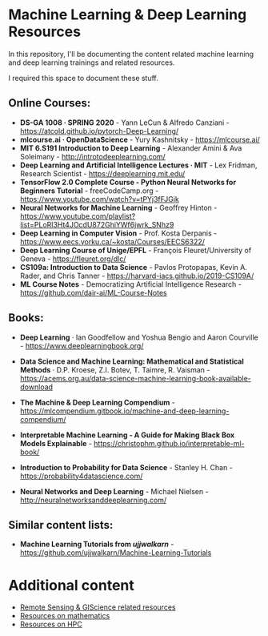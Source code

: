 # Machine Learning & Deep Learning Resources

In this repository, I'll be documenting the content related machine learning and deep learning trainings and related resources.

I required this space to document these stuff.

## Online Courses:

- **DS-GA 1008 · SPRING 2020** - Yann LeCun & Alfredo Canziani - https://atcold.github.io/pytorch-Deep-Learning/
- **mlcourse.ai · OpenDataScience** - Yury Kashnitsky - https://mlcourse.ai/
- **MIT 6.S191 Introduction to Deep Learning** - Alexander Amini & Ava Soleimany - http://introtodeeplearning.com/
- **Deep Learning and Artificial Intelligence Lectures · MIT** - Lex Fridman, Research Scientist - https://deeplearning.mit.edu/
- **TensorFlow 2.0 Complete Course - Python Neural Networks for Beginners Tutorial** - freeCodeCamp.org - https://www.youtube.com/watch?v=tPYj3fFJGjk
- **Neural Networks for Machine Learning** - Geoffrey Hinton - https://www.youtube.com/playlist?list=PLoRl3Ht4JOcdU872GhiYWf6jwrk_SNhz9
- **Deep Learning in Computer Vision** - Prof. Kosta Derpanis - https://www.eecs.yorku.ca/~kosta/Courses/EECS6322/
- **Deep Learning Course of Unige/EPFL** - François Fleuret/University of Geneva - https://fleuret.org/dlc/
- **CS109a: Introduction to Data Science** - Pavlos Protopapas, Kevin A. Rader, and Chris Tanner - https://harvard-iacs.github.io/2019-CS109A/
- **ML Course Notes** - Democratizing Artificial Intelligence Research - https://github.com/dair-ai/ML-Course-Notes

## Books:

- **Deep Learning** · Ian Goodfellow and Yoshua Bengio and Aaron Courville - https://www.deeplearningbook.org/

- **Data Science and Machine Learning: Mathematical and Statistical Methods** · D.P. Kroese, Z.I. Botev, T. Taimre, R. Vaisman - https://acems.org.au/data-science-machine-learning-book-available-download
- **The Machine & Deep Learning Compendium** - https://mlcompendium.gitbook.io/machine-and-deep-learning-compendium/
- **Interpretable Machine Learning - A Guide for Making Black Box Models Explainable** - https://christophm.github.io/interpretable-ml-book/
- **Introduction to Probability for Data Science** - Stanley H. Chan - https://probability4datascience.com/
- **Neural Networks and Deep Learning** - Michael Nielsen - http://neuralnetworksanddeeplearning.com/

## Similar content lists:
- **Machine Learning Tutorials from _ujjwalkarn_** - https://github.com/ujjwalkarn/Machine-Learning-Tutorials

# Additional content
- [Remote Sensing & GIScience related resources](remote_sensing_giscience/README.md)
- [Resources on mathematics](./mathematics/README.md)
- [Resources on HPC](./HPC/README.md)